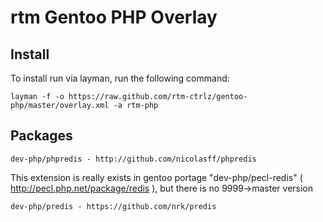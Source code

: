 # rtm Gentoo PHP Overlay

## Install

To install run via layman, run the following command:

`layman -f -o https://raw.github.com/rtm-ctrlz/gentoo-php/master/overlay.xml -a rtm-php`

## Packages
    dev-php/phpredis - http://github.com/nicolasff/phpredis
This extension is really exists in gentoo portage "dev-php/pecl-redis" ( http://pecl.php.net/package/redis ), but there is no 9999->master version

    dev-php/predis - https://github.com/nrk/predis
